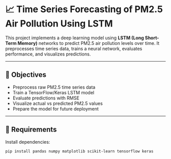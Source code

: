 # 📈 Time Series Forecasting of PM2.5 Air Pollution Using LSTM

This project implements a deep learning model using **LSTM (Long Short-Term Memory)** networks to predict PM2.5 air pollution levels over time. It preprocesses time series data, trains a neural network, evaluates performance, and visualizes predictions.

---

## 🎯 Objectives

- Preprocess raw PM2.5 time series data
- Train a TensorFlow/Keras LSTM model
- Evaluate predictions with RMSE
- Visualize actual vs predicted PM2.5 values
- Prepare the model for future deployment

---

## 🧰 Requirements

Install dependencies:

```bash
pip install pandas numpy matplotlib scikit-learn tensorflow keras

